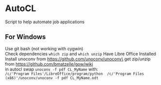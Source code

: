 # AutoCL
Script to help automate job applications

## For Windows
Use git bash (not working with cygwin)\
Check dependencies `which zip` and `which unzip`
Have Libre Office Installed\
Install unoconv from https://github.com/unoconv/unoconv\
get zip/unzip from https://github.com/bmatzelle/gow/wiki \
in autocl swap  `unoconv -f pdf CL_MyName` with:\
``/c/'Program Files'/LibreOffice/program/python  /c/'Program Files (x86)'/unoconv/unoconv -f pdf CL_MyName.odt``
